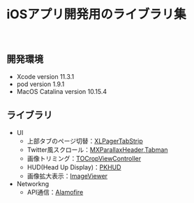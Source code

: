 iOSアプリ開発用のライブラリ集
====
　
## 開発環境
- Xcode version 11.3.1
- pod version 1.9.1
- MacOS Catalina version 10.15.4

## ライブラリ
- UI
  - 上部タブのページ切替：[XLPagerTabStrip](https://github.com/xmartlabs/XLPagerTabStrip)  
  - Twitter風スクロール：[MXParallaxHeader](https://github.com/maxep/MXParallaxHeader),[Tabman](https://github.com/uias/Tabman)
  - 画像トリミング：[TOCropViewController](https://github.com/TimOliver/TOCropViewController)  
  - HUD(Head Up Display)：[PKHUD](https://github.com/pkluz/PKHUD)
  - 画像拡大表示：[ImageViewer](https://github.com/Krisiacik/ImageViewer)
- Networkng
  - API通信：[Alamofire](https://github.com/Alamofire/Alamofire)
